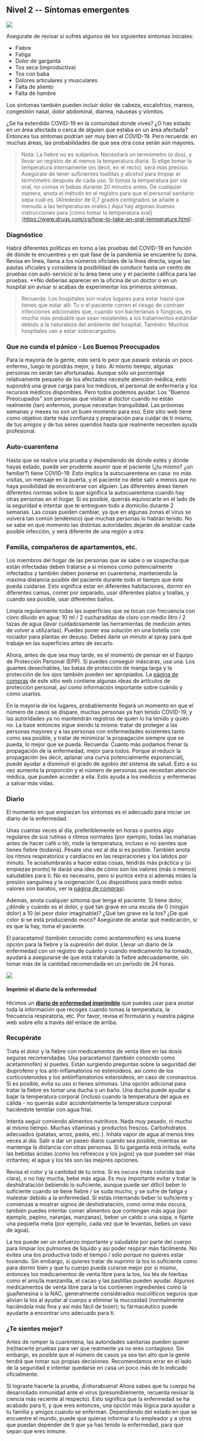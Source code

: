 ## Nivel 2 -- Síntomas emergentes

![](/images/sneezing-emoji.png)

Asegurate de revisar si sufres algunos de los siguientes síntomas iniciales:

* Fiebre
* Fatiga
* Dolor de garganta
* Tos seca (improductiva)
* Tos con baba
* Dolores articulares y musculares
* Falta de aliento
* Falta de hambre

Los síntomas también pueden incluir dolor de cabeza, escalofríos, mareos, congestión nasal, dolor abdominal, diarrea, náuseas y vómitos. 

¿Se ha extendido COVID-19 en la comunidad donde vives? ¿O has estado en un área afectada o cerca de alguien que estaba en un área afectada? Entonces tus síntomas podrían ser muy bien el COVID-19. Pero recuerda: en muchas áreas, las probabilidades de que sea otra cosa serán aún mayores.

> Nota: La fiebre no es subjetiva. Necesitará un termómetro (o dos), y llevar un registro de al menos la temperatura diaria. Si elige tomar la temperatura internamente (es decir, en el recto), será más preciso. Asegúrate de tener suficientes toallitas y alcohol para limpiar el termómetro después de cada uso. Si tomas la temperatura por vía oral, no comas ni bebas durante 20 minutos antes. De cualquier manera, anota el método en el registro para que el personal sanitario sepa cuál es. (Alrededor de 0,7 grados centígrados se añade a menudo a las temperaturas orales.) Aquí hay algunas buenas instrucciones para [cómo tomar la temperatura oral] (https://www.drugs.com/cg/how-to-take-an-oral-temperature.html).

### Diagnóstico

Habrá diferentes políticas en torno a las pruebas del COVID-19 en función de dónde te encuentres y en qué fase de la pandemia se encuentre tu zona. Revisa en línea, llama a los números oficiales de la línea directa, sigue las pautas oficiales y considera la posibilidad de conducir hasta un centro de pruebas con auto-servicio si tu área tiene uno y el paciente califica para las pruebas. **No deberías aparecer en la oficina de un doctor o en un hospital sin avisar si acabas de experimentar los primeros síntomas.

> Recuerda: Los hospitales son malos lugares para estar hasta que tienes que estar allí: Tu o el paciente corren el riesgo de contraer infecciones adicionales que, cuando son bacterianas o fúngicas, es mucho más probable que sean resistentes a los tratamientos estándar debido a la naturaleza del ambiente del hospital. También: Muchos hospitales van a estar sobrecargados.

### Que no cunda el pánico - Los Buenos Preocupados

Para la mayoría de la gente, esto será lo peor que pasará: estarás un poco enfermo, luego te pondrás mejor, y listo. Al mismo tiempo, algunas personas no serán tan afortunadas. Aunque sólo un porcentaje relativamente pequeño de los afectados necesite atención médica, esto supondrá una grave carga para los médicos, el personal de enfermería y los recursos médicos disponibles. Pero todos podemos ayudar. Los "Buenos Preocupados" son personas que visitan al doctor cuando no están realmente (tan) enfermos, porque necesitan tranquilidad. Las próximas semanas y meses no son un buen momento para eso. Este sitio web tiene como objetivo darte más confianza y preparación para cuidar de ti mismo, de tus amigos y de tus seres queridos hasta que realmente necesiten ayuda profesional.

### Auto-cuarentena

Hasta que se realice una prueba y dependiendo de dónde estés y dónde hayas estado, puede ser prudente asumir que el paciente (¿tu mismo? ¿un familiar?) tiene COVID-19. Esto implica la autocuarentena en casa: no más visitas, un mensaje en la puerta, y el paciente no debe salir a menos que no haya posibilidad de encontrarse con alguien. Las diferentes áreas tienen diferentes normas sobre lo que significa la autocuarentena cuando hay otras personas en el hogar. Si es posible, querrás equivocarte en el lado de la seguridad e intentar que te entreguen todo a domicilio durante 2 semanas. Las cosas pueden cambiar, ya que en algunas zonas el virus se volverá tan común (endémico) que muchas personas lo habrán tenido. No se sabe en qué momento las distintas autoridades dejarán de analizar cada posible infección, y será diferente de una región a otra.

### Familia, compañeros de apartamentos, etc.

Los miembros del hogar de las personas que se sabe o se sospecha que están infectadas deben tratarse a sí mismos como potencialmente infectados y también deben ponerse en cuarentena, manteniendo la máxima distancia posible del paciente durante todo el tiempo que éste pueda cuidarse. Esto significa estar en diferentes habitaciones, dormir en diferentes camas, comer por separado, usar diferentes platos y toallas, y cuando sea posible, usar diferentes baños. 

Limpia regularmente todas las superficies que se tocan con frecuencia con cloro diluido en agua: 10 ml / 2 cucharaditas de cloro con medio litro / 2 tazas de agua (lavar cuidadosamente las herramientas de medición antes de volver a utilizarlas). Puedes poner esa solución en una botella con rociador para plantas en desuso. Debes darle un minuto al spray para que trabaje en las superficies antes de secarlo.

Ahora, antes de que sea muy tarde, es el momento de pensar en el Equipo de Protección Personal (EPP). Si puedes conseguir máscaras, usa una. Los guantes desechables, las batas de protección de manga larga y la protección de los ojos también pueden ser apropiados. La [página de compras](/compras) de este sitio web contiene algunas ideas de artículos de protección personal, así como información importante sobre cuándo y cómo usarlos.

En la mayoría de los lugares, probablemente llegará un momento en que el número de casos se dispare, muchas personas ya han tenido COVID-19, y las autoridades ya no mantendrán registros de quién lo ha tenido y quién no. La base entonces sigue siendo la misma: tratar de proteger a las personas mayores y a las personas con enfermedades existentes tanto como sea posible, y tratar de minimizar la propagación siempre que se pueda, lo mejor que se pueda. Recuerda: Cuanto más podamos frenar la propagación de la enfermedad, mejor para todos. Porque al reducir la propagación (es decir, aplanar una curva potencialmente exponencial), puede ayudar a disminuir el grado de agobio del sistema de salud. Esto a su vez aumenta la proporción y el número de personas que necesitan atención médica, que pueden acceder a ella. Esto ayuda a los médicos y enfermeras a salvar más vidas. 

### Diario

El momento en que empiezan los síntomas es el adecuado para iniciar un diario de la enfermedad. 

Unas cuantas veces al día, preferiblemente en horas o puntos algo regulares de sus rutinas o ritmos normales (por ejemplo, todas las mañanas antes de hacer café o té), mide la temperatura, incluso si no sientes que tienes fiebre (todavía). Pésate una vez al día si es posible. También anota los ritmos respiratorios y cardíacos en las respiraciones y los latidos por minuto. Te acostumbrarás a hacer estas cosas, tendrás más práctica y (si empiezas pronto) te darás una idea de cómo son los valores (más o menos) saludables para ti. No es necesario, pero sí puntos extra si además mides la presión sanguínea y la oxigenación (Los dispositivos para medir estos valores son baratos, ver la [página de compras](/compras)). 

Además, anota cualquier síntoma que tenga el paciente. Si tiene dolor, ¿dónde y cuándo es el dolor, y qué tan grave en una escala de 0 (ningún dolor) a 10 (el peor dolor imaginable)? ¿Qué tan grave es la tos? ¿De qué color si se está produciendo moco? Asegúrate de anotar qué medicación, si es que la hay, toma el paciente. 

El paracetamol (también conocido como acetaminofén) es una buena opción para la fiebre y la supresión del dolor. Llevar un diario de la enfermedad con un registro de cuánto y cuando medicamento ha tomado, ayudará a asegurarse de que está tratando la fiebre adecuadamente, sin tomar más de la cantidad recomendada en un período de 24 horas.

[![](/imágenes/diario-pequeño.png)](/diario)

#### Imprimir el diario de la enfermedad

Hicimos un **[diario de enfermedad imprimible](/diario)** que puedes usar para anotar toda la información que recoges cuando tomas la temperatura, la frecuencia respiratoria, etc. Por favor, revisa el formulario y nuestra página web sobre ello a través del enlace de arriba.

### Recupérate

Trata el dolor y la fiebre con medicamentos de venta libre en las dosis seguras recomendadas. Usa paracetamol (también conocido como acetaminofén) si puedes. Están surgiendo preguntas sobre la seguridad del ibuprofeno y los anti-inflamatorios no esteroideos, así como de los corticosteroides y los antiinflamatorios esteroideos, en caso de coronavirus. Si es posible, evita su uso si tienes síntomas. Una opción adicional para tratar la fiebre es tomar una ducha o un baño. Una ducha puede ayudar a bajar la temperatura corporal (incluso cuando la temperatura del agua es cálida - no querrás subir accidentalmente la temperatura corporal haciéndote temblar con agua fría). 

Intenta seguir comiendo alimentos nutritivos. Nada muy pesado, ni mucho al mismo tiempo. Muchas vitaminas y productos frescos. Carbohidratos adecuados (patatas, arroz, pasta, etc.). Inhala vapor de agua al menos tres veces al día. Salir a dar un paseo diario cuando sea posible, mientras se mantenga la distancia con otras personas. Si tu garganta está irritada, evita las bebidas ácidas (como los refrescos y los jugos) ya que pueden ser más irritantes; el agua y los tés son las mejores opciones. 

Revisa el color y la cantidad de tu orina. Si es oscura (más colorida que clara), o no hay mucha, bebe más agua. Es muy importante evitar y tratar la deshidratación bebiendo lo suficiente, aunque puede ser difícil beber lo suficiente cuando se tiene fiebre / se suda mucho, y se sufre de fatiga y malestar debido a la enfermedad. Si estás intentando beber lo suficiente y comienzas a mostrar signos de deshidratación, como orina más oscura, también puedes intentar comer alimentos que contengan más agua (por ejemplo, pepino, naranjas, manzanas), beber un caldo o una sopa, o fijarte una pequeña meta (por ejemplo, cada vez que te levantas, bebes un vaso de agua). 

La tos puede ser un esfuerzo importante y saludable por parte del cuerpo para limpiar los pulmones de líquido y así poder respirar más fácilmente. No evites una tos productiva todo el tiempo / sólo porque no quieres estar tosiendo. Sin embargo, si quieres tratar de suprimir la tos lo suficiente como para dormir bien y que tu cuerpo pueda curarse mejor por sí mismo, entonces los medicamentos de venta libre para la tos, los tés de hierbas como el anís/la manzanilla, el cacao y las pastillas pueden ayudar. Algunos medicamentos de venta libre para la tos contienen ingredientes como la guaifenesina o la NAC, generalmente considerados mucolíticos seguros que alivian la tos al ayudar al cuerpo a eliminar la mucosidad (normalmente haciéndola más fina y así más fácil de toser); tu farmacéutico puede ayudarte a encontrar uno adecuado para ti. 

### ¿Te sientes mejor?

Antes de romper la cuarentena, las autoridades sanitarias pueden querer (re)hacerte pruebas para ver que realmente ya no eres contagioso. Sin embargo, es posible que el número de casos ya sea tan alto que la gente tendrá que tomar sus propias decisiones. Recomendamos errar en el lado de la seguridad e intentar quedarse en casa un poco más de lo indicado oficialmente. 

Si lograste hacerte la prueba, ¡Enhorabuena! Ahora sabes que tu cuerpo ha desarrollado inmunidad ante el virus (presumiblemente, recuerda revisar la ciencia más reciente al respecto). Esto significa que la enfermedad se ha acabado para ti, y que eres entonces, una opción más lógica para ayudar a tu familia y amigos cuando se enferman. Dependiendo del estado en que se encuentre el mundo, puede que quieras informar a tu empleador y a otros que puedan depender de ti que ya has tenido la enfermedad, para que sepan que eres inmune.
